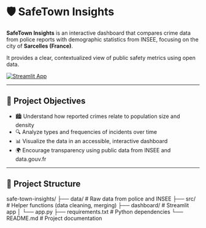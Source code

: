 # 🛡️ SafeTown Insights

**SafeTown Insights** is an interactive dashboard that compares crime data from police reports with demographic statistics from INSEE, focusing on the city of **Sarcelles (France)**.  

It provides a clear, contextualized view of public safety metrics using open data.

[![Streamlit App](https://static.streamlit.io/badges/streamlit_badge_black_white.svg)](https://share.streamlit.io/Mohamed-elhediKraiem/safe-town-insights/main/dashboard/app.py)


---

## 📌 Project Objectives

- 🏙️ Understand how reported crimes relate to population size and density
- 🔍 Analyze types and frequencies of incidents over time
- 📊 Visualize the data in an accessible, interactive dashboard
- 🌍 Encourage transparency using public data from INSEE and data.gouv.fr

---

## 📂 Project Structure

safe-town-insights/
├── data/ # Raw data from police and INSEE
├── src/ # Helper functions (data cleaning, merging)
├── dashboard/ # Streamlit app
│ └── app.py
├── requirements.txt # Python dependencies
└── README.md # Project documentation

